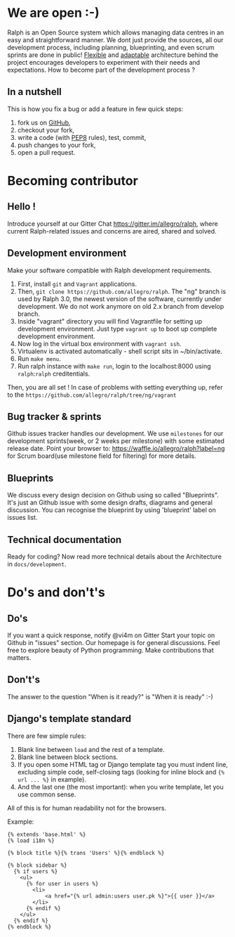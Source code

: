 # We are open :-)

Ralph is an Open Source system which allows managing data centres in an easy and straightforward manner.
We dont just provide the sources, all our development process, including planning, blueprinting, and even scrum sprints are done in public! [Flexible](/development/overview) and [adaptable](/development/addons) architecture behind the project encourages developers to experiment with their needs and expectations. How to become part of the development process ?

## In a nutshell

This is how you fix a bug or add a feature in few quick steps:

1. fork us on [GitHub](https://github.com/allegro/ralph/),
2. checkout your fork,
3. write a code (with [PEP8](https://www.python.org/dev/peps/pep-0008/) rules), test, commit,
4. push changes to your fork,
5. open a pull request.

# Becoming contributor

## Hello !

Introduce yourself at our Gitter Chat https://gitter.im/allegro/ralph, where current Ralph-related issues and concerns are aired, shared and solved.

## Development environment

Make your software compatible with Ralph development requirements.

1. First, install `git` and `Vagrant` applications.
2. Then, `git clone https://github.com/allegro/ralph`. The "ng" branch is used by Ralph 3.0, the newest version of the software, currently under development. We do not work anymore on old 2.x branch from develop branch.
4. Inside "vagrant" directory you will find Vagrantfile for setting up development environment. Just type `vagrant up` to boot up complete development environment.
5. Now log in the virtual box environment with `vagrant ssh`.
6. Virtualenv is activated automatically - shell script sits in ~/bin/activate.
7. Run `make menu`.
8. Run ralph instance with `make run`, login to the localhost:8000 using `ralph`:`ralph` creditentials.

Then, you are all set ! In case of problems with setting everything up, refer to the `https://github.com/allegro/ralph/tree/ng/vagrant`

## Bug tracker & sprints

Github issues tracker handles our development. We use `milestones` for our development sprints(week, or 2 weeks per milestone) with some estimated release date. Point your browser to: https://waffle.io/allegro/ralph?label=ng for Scrum board(use milestone field for filtering) for more details.

## Blueprints

We discuss every design decision on Github using so called "Blueprints". It's just an Github issue with some design drafts, diagrams and general discussion. You can recognise the blueprint by using 'blueprint' label on issues list.

## Technical documentation

Ready for coding? Now read more technical details about the Architecture in `docs/development`.

# Do's and don't's

## Do's

If you want a quick response, notify @vi4m on Gitter
Start your topic on Github in "issues" section. Our homepage is for general discussions.
Feel free to explore beauty of Python programming. Make contributions that matters.

## Don't's

The answer to the question "When is it ready?" is "When it is ready" :-)

## Django's template standard

There are few simple rules:

1. Blank line between ``load`` and the rest of a template.
2. Blank line between block sections.
3. If you open some HTML tag or Django template tag you must indent line, excluding simple code, self-closing tags (looking for inline block and ``{% url ... %}`` in example).
4. And the last one (the most important): when you write template, let you use common sense.

All of this is for human readability not for the browsers.

Example:
```django
{% extends 'base.html' %}
{% load i18n %}

{% block title %}{% trans 'Users' %}{% endblock %}

{% block sidebar %}
  {% if users %}
    <ul>
      {% for user in users %}
        <li>
            <a href="{% url admin:users user.pk %}">{{ user }}</a>
        </li>
      {% endif %}
    </ul>
  {% endif %}
{% endblock %}
```
